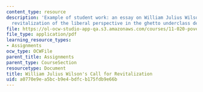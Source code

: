 ```yaml
---
content_type: resource
description: 'Example of student work: an essay on William Julius Wilson''s call for
  revitalization of the liberal perspective in the ghetto underclass debate.'
file: https://ol-ocw-studio-app-qa.s3.amazonaws.com/courses/11-020-poverty-public-policy-and-controversy-fall-2003/a0770e9ea5bcb9e4bdfcb175fdb9e66b_william_julius_wilson.pdf
file_type: application/pdf
learning_resource_types:
- Assignments
ocw_type: OCWFile
parent_title: Assignments
parent_type: CourseSection
resourcetype: Document
title: William Julius Wilson's Call for Revitalization
uid: a0770e9e-a5bc-b9e4-bdfc-b175fdb9e66b
---
```

